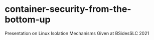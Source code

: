 # container-security-from-the-bottom-up
Presentation on Linux Isolation Mechanisms Given at BSidesSLC 2021
